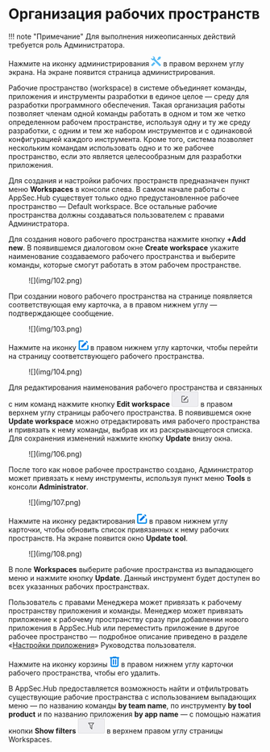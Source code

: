 # Организация рабочих пространств

!!! note "Примечание"
    Для выполнения нижеописанных действий требуется роль Администратора.

Нажмите на иконку администрирования ![](img/1.png) в правом верхнем углу экрана. На экране появится страница администрирования.

Рабочие пространство (workspace) в системе объединяет команды, приложения и инструменты разработки в единое целое — среду для разработки программного обеспечения. Такая организация работы позволяет членам одной команды работать в одном и том же четко определенном рабочем пространстве, используя одну и ту же среду разработки, с одним и тем же набором инструментов и с одинаковой конфигурацией каждого инструмента. Кроме того, система позволяет нескольким командам использовать одно и то же рабочее пространство, если это является целесообразным для разработки приложения.

Для создания и настройки рабочих пространств предназначен пункт меню **Workspaces** в консоли слева. В самом начале работы с AppSec.Hub существует только одно предустановленное рабочее пространство — Default workspace. Все остальные рабочие пространства должны создаваться пользователем с правами Администратора.

Для создания нового рабочего пространства нажмите кнопку **+Add new**. В появившемся диалоговом окне **Create workspace** укажите наименование создаваемого рабочего пространства и выберите команды, которые смогут работать в этом рабочем пространстве.

<figure markdown>![](img/102.png)</figure>

При создании нового рабочего пространства на странице появляется соответствующая ему карточка, а в правом нижнем углу — подтверждающее сообщение.

<figure markdown>![](img/103.png)</figure>

Нажмите на иконку ![](img/edit.png) в правом нижнем углу карточки, чтобы перейти на страницу соответствующего рабочего пространства.

<figure markdown>![](img/104.png)</figure>

Для редактирования наименования рабочего пространства и связанных с ним команд нажмите кнопку **Edit workspace** ![](img/105.png) в правом верхнем углу страницы рабочего пространства. В появившемся окне **Update workspace** можно отредактировать имя рабочего пространства и привязать к нему команды, выбрав их из раскрывающегося списка. Для сохранения изменений нажмите кнопку **Update** внизу окна.

<figure markdown>![](img/106.png)</figure>

После того как новое рабочее пространство создано, Администратор может привязать к нему инструменты, используя пункт меню **Tools** в консоли **Administrator**.

<figure markdown>![](img/107.png)</figure>

Нажмите на иконку редактирования ![](img/edit.png) в правом нижнем углу карточки, чтобы обновить список привязанных к нему рабочих пространств. На экране появится окно **Update tool**.

<figure markdown>![](img/108.png)</figure>

В поле **Workspaces** выберите рабочие пространства из выпадающего меню и нажмите кнопку **Update**. Данный инструмент будет доступен во всех указанных рабочих пространствах.

Пользователь с правами Менеджера может привязать к рабочему пространству приложения и команды. Менеджер может привязать приложение к рабочему пространству сразу при добавлении нового приложения в AppSec.Hub или переместить приложение в другое рабочее пространство — подробное описание приведено в разделе «[Настройки приложения](../../ug/application%20settings/#_1)» Руководства пользователя.

Нажмите на иконку корзины ![](img/93.png) в правом нижнем углу карточки рабочего пространства, чтобы его удалить.

В AppSec.Hub предоставляется возможность найти и отфильтровать существующие рабочие пространства с использованием выпадающих меню — по названию команды **by team name**, по инструменту **by tool product** и по названию приложения **by app name** — с помощью нажатия кнопки **Show filters** ![](img/filter.png) в верхнем правом углу страницы Workspaces.